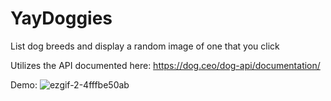 # YayDoggies
List dog breeds and display a random image of one that you click

Utilizes the API documented here:
https://dog.ceo/dog-api/documentation/

Demo:
![ezgif-2-4fffbe50ab](https://user-images.githubusercontent.com/3932941/155424783-ff6c9714-0a9e-4112-8cd8-63738ed6d7fa.gif)
